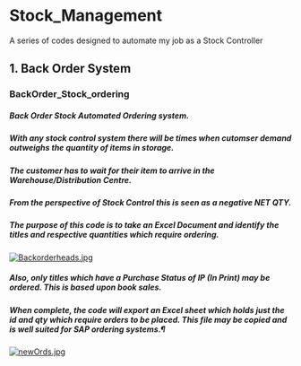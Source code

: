 # Stock_Management
A series of codes designed to automate my job as a Stock Controller 

## 1. Back Order System
### BackOrder_Stock_ordering
##### Back Order Stock Automated Ordering system.
##### With any stock control system there will be times when cutomser demand outweighs the quantity of items in storage.
##### The customer has to wait for their item to arrive in the Warehouse/Distribution Centre.
##### From the perspective of Stock Control this is seen as a negative NET QTY.
##### The purpose of this code is to take an Excel Document and identify the titles and respective quantities which require ordering.
[![Backorderheads.jpg](https://i.postimg.cc/CLCyL4Ss/Backorderheads.jpg)](https://postimg.cc/D8zpxLWS)

##### Also, only titles which have a Purchase Status of IP (In Print) may be ordered. This is based upon book sales.
##### When complete, the code will export an Excel sheet which holds just the id and qty which require orders to be placed. This file may be copied and is well suited for SAP ordering systems.¶
[![newOrds.jpg](https://i.postimg.cc/fbHfNC5L/newOrds.jpg)](https://postimg.cc/NyHH813q)

